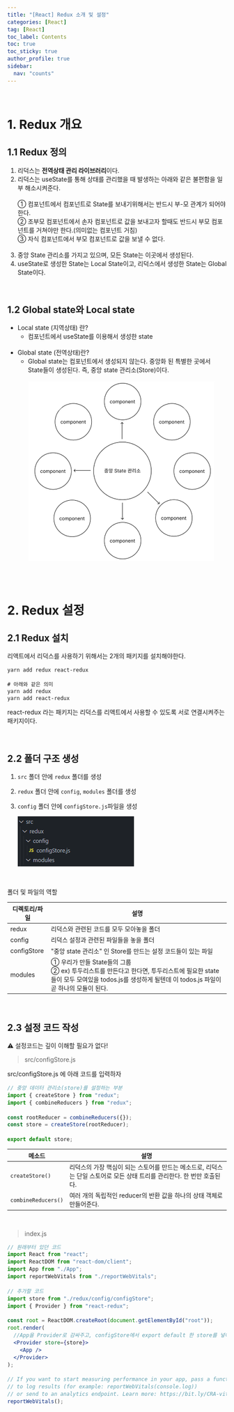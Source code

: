 ```yaml
---
title: "[React] Redux 소개 및 설정"
categories: [React]
tag: [React]
toc_label: Contents
toc: true
toc_sticky: true
author_profile: true
sidebar:
  nav: "counts"
---
```


<br>

# 1. Redux 개요

## 1.1 Redux 정의

1. 리덕스는 **전역상태 관리 라이브러리**이다.
2. 리덕스는 useState를 통해 상태를 관리했을 때 발생하는 아래와 같은 불편함을 일부 해소시켜준다.<br><br>
   ① 컴포넌트에서 컴포넌트로 State를 보내기위해서는 반드시 부-모 관계가 되어야 한다.<br>
   ② 조부모 컴포넌트에서 손자 컴포넌트로 값을 보내고자 할때도 반드시 부모 컴포넌트를 거쳐야만 한다.(의미없는 컴포넌트 거침)<br>
   ③ 자식 컴포넌트에서 부모 컴포넌트로 값을 보낼 수 없다.<br><br>
3. 중앙 State 관리소를 가지고 있으며, 모든 State는 이곳에서 생성된다.
4. useState로 생성한 State는 Local State이고, 리덕스에서 생성한 State는 Global State이다.

<br>

## 1.2 Global state와 Local state

- Local state (지역상태) 란?
  - 컴포넌트에서 useState를 이용해서 생성한 state<br><br>
- Global state (전역상태)란?
  - Global state는 컴포넌트에서 생성되지 않는다. 중앙화 된 특별한 곳에서 State들이 생성된다. 즉, 중앙 state 관리소(Store)이다.<br><br>
    ![](/assets/images/2024/2024-01-29-13-04-20.png)

<br><br>

# 2. Redux 설정

## 2.1 Redux 설치

리액트에서 리덕스를 사용하기 위해서는 2개의 패키지를 설치해야한다.

```shell
yarn add redux react-redux

# 아래와 같은 의미
yarn add redux
yarn add react-redux
```

react-redux 라는 패키지는 리덕스를 리액트에서 사용할 수 있도록 서로 연결시켜주는 패키지이다.

<br>

## 2.2 폴더 구조 생성

1. `src` 폴더 안에 `redux` 폴더를 생성
2. `redux` 폴더 안에 `config`, `modules` 폴더를 생성
3. `config` 폴더 안에 `configStore.js`파일을 생성

   ![](/assets/images/2024/2024-01-29-13-38-21.png)

<br>

폴더 및 파일의 역할

| 디렉토리/파일 | 설명                                                                                                                                                                                 |
| ------------- | ------------------------------------------------------------------------------------------------------------------------------------------------------------------------------------ |
| redux         | 리덕스와 관련된 코드를 모두 모아놓을 폴더                                                                                                                                            |
| config        | 리덕스 설정과 관련된 파일들을 놓을 폴더                                                                                                                                              |
| configStore   | "중앙 state 관리소" 인 Store를 만드는 설정 코드들이 있는 파일                                                                                                                        |
| modules       | ① 우리가 만들 State들의 그룹<br>② ex) 투두리스트를 만든다고 한다면, 투두리스트에 필요한 state들이 모두 모여있을 todos.js를 생성하게 될텐데 이 todos.js 파일이 곧 하나의 모듈이 된다. |

<br>

## 2.3 설정 코드 작성

⚠️ 설정코드는 깊이 이해할 필요가 없다!

> src/configStore.js

src/configStore.js 에 아래 코드를 입력하자

```jsx
// 중앙 데이터 관리소(store)를 설정하는 부분
import { createStore } from "redux";
import { combineReducers } from "redux";

const rootReducer = combineReducers({});
const store = createStore(rootReducer);

export default store;
```

| 메소드              | 설명                                                                                                                    |
| ------------------- | ----------------------------------------------------------------------------------------------------------------------- |
| `createStore()`     | 리덕스의 가장 핵심이 되는 스토어를 만드는 메소드로, 리덕스는 단일 스토어로 모든 상태 트리를 관리한다. 한 번만 호출된다. |
| `combineReducers()` | 여러 개의 독립적인 reducer의 반환 값을 하나의 상태 객체로 만들어준다.                                                   |

<br>

> index.js

```jsx
// 원래부터 있던 코드
import React from "react";
import ReactDOM from "react-dom/client";
import App from "./App";
import reportWebVitals from "./reportWebVitals";

// 추가할 코드
import store from "./redux/config/configStore";
import { Provider } from "react-redux";

const root = ReactDOM.createRoot(document.getElementById("root"));
root.render(
  //App을 Provider로 감싸주고, configStore에서 export default 한 store를 넣어주면 된다.
  <Provider store={store}>
    <App />
  </Provider>
);

// If you want to start measuring performance in your app, pass a function
// to log results (for example: reportWebVitals(console.log))
// or send to an analytics endpoint. Learn more: https://bit.ly/CRA-vitals
reportWebVitals();
```

<br>
